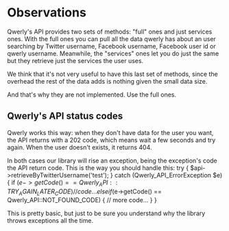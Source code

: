 Observations
============

Qwerly's API provides two sets of methods: "full" ones and just services ones.
With the full ones you can pull all the data qwerly has about an user
searching by Twitter username, Facebook username, Facebook user id or qwerly
username.
Meanwhile, the "services" ones let you do just the same but they retrieve just
the services the user uses.

We think that it's not very useful to have this last set of methods, since the
overhead the rest of the data adds is nothing given the small data size.

And that's why they are not implemented. Use the full ones.

Qwerly's API status codes
-------------------------

Qwerly works this way: when they don't have data for the user you want, the API
returns with a 202 code, which means wait a few seconds and try again.
When the user doesn't exists, it returns 404.

In both cases our library will rise an exception, being the exception's code
the API return code. This is the way you should handle this:
    try {
        $api->retrieveByTwitterUsername('test');
    } catch (Qwerly_API_ErrorException $e) {
        if ($e->getCode() == Qwerly_API::TRY_AGAIN_LATER_CODE) {
            // code...
        } else if ($e->getCode() == Qwerly_API::NOT_FOUND_CODE) {
            // more code...
        }
    }

This is pretty basic, but just to be sure you understand why the library
throws exceptions all the time.
